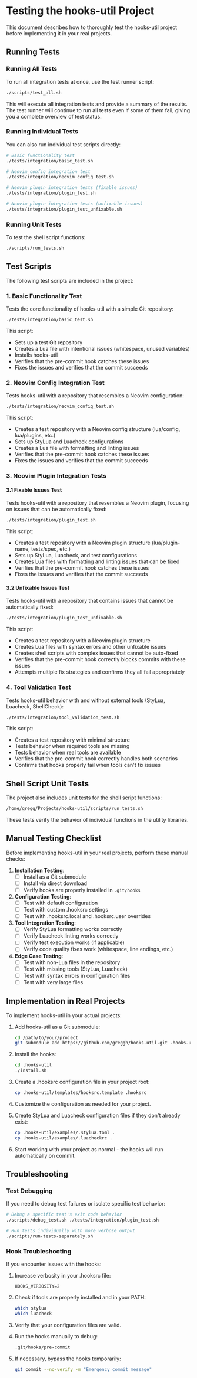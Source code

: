 # Testing the hooks-util Project

This document describes how to thoroughly test the hooks-util project before implementing it in your real projects.

## Running Tests

### Running All Tests

To run all integration tests at once, use the test runner script:

```bash
./scripts/test_all.sh
```

This will execute all integration tests and provide a summary of the results. The test runner will continue to run all tests even if some of them fail, giving you a complete overview of test status.

### Running Individual Tests

You can also run individual test scripts directly:

```bash
# Basic functionality test
./tests/integration/basic_test.sh

# Neovim config integration test
./tests/integration/neovim_config_test.sh

# Neovim plugin integration tests (fixable issues)
./tests/integration/plugin_test.sh

# Neovim plugin integration tests (unfixable issues)
./tests/integration/plugin_test_unfixable.sh
```

### Running Unit Tests

To test the shell script functions:

```bash
./scripts/run_tests.sh
```

## Test Scripts

The following test scripts are included in the project:

### 1. Basic Functionality Test

Tests the core functionality of hooks-util with a simple Git repository:

```bash
./tests/integration/basic_test.sh
```

This script:
- Sets up a test Git repository
- Creates a Lua file with intentional issues (whitespace, unused variables)
- Installs hooks-util
- Verifies that the pre-commit hook catches these issues
- Fixes the issues and verifies that the commit succeeds

### 2. Neovim Config Integration Test

Tests hooks-util with a repository that resembles a Neovim configuration:

```bash
./tests/integration/neovim_config_test.sh
```

This script:
- Creates a test repository with a Neovim config structure (lua/config, lua/plugins, etc.)
- Sets up StyLua and Luacheck configurations
- Creates a Lua file with formatting and linting issues
- Verifies that the pre-commit hook catches these issues
- Fixes the issues and verifies that the commit succeeds

### 3. Neovim Plugin Integration Tests

#### 3.1 Fixable Issues Test

Tests hooks-util with a repository that resembles a Neovim plugin, focusing on issues that can be automatically fixed:

```bash
./tests/integration/plugin_test.sh
```

This script:
- Creates a test repository with a Neovim plugin structure (lua/plugin-name, tests/spec, etc.)
- Sets up StyLua, Luacheck, and test configurations
- Creates Lua files with formatting and linting issues that can be fixed
- Verifies that the pre-commit hook catches these issues
- Fixes the issues and verifies that the commit succeeds

#### 3.2 Unfixable Issues Test

Tests hooks-util with a repository that contains issues that cannot be automatically fixed:

```bash
./tests/integration/plugin_test_unfixable.sh
```

This script:
- Creates a test repository with a Neovim plugin structure
- Creates Lua files with syntax errors and other unfixable issues
- Creates shell scripts with complex issues that cannot be auto-fixed
- Verifies that the pre-commit hook correctly blocks commits with these issues
- Attempts multiple fix strategies and confirms they all fail appropriately

### 4. Tool Validation Test

Tests hooks-util behavior with and without external tools (StyLua, Luacheck, ShellCheck):

```bash
./tests/integration/tool_validation_test.sh
```

This script:
- Creates a test repository with minimal structure
- Tests behavior when required tools are missing
- Tests behavior when real tools are available
- Verifies that the pre-commit hook correctly handles both scenarios
- Confirms that hooks properly fail when tools can't fix issues

## Shell Script Unit Tests

The project also includes unit tests for the shell script functions:

```bash
/home/gregg/Projects/hooks-util/scripts/run_tests.sh
```

These tests verify the behavior of individual functions in the utility libraries.

## Manual Testing Checklist

Before implementing hooks-util in your real projects, perform these manual checks:

1. **Installation Testing**:
   - [ ] Install as a Git submodule
   - [ ] Install via direct download
   - [ ] Verify hooks are properly installed in `.git/hooks`

2. **Configuration Testing**:
   - [ ] Test with default configuration
   - [ ] Test with custom .hooksrc settings
   - [ ] Test with .hooksrc.local and .hooksrc.user overrides

3. **Tool Integration Testing**:
   - [ ] Verify StyLua formatting works correctly
   - [ ] Verify Luacheck linting works correctly
   - [ ] Verify test execution works (if applicable)
   - [ ] Verify code quality fixes work (whitespace, line endings, etc.)

4. **Edge Case Testing**:
   - [ ] Test with non-Lua files in the repository
   - [ ] Test with missing tools (StyLua, Luacheck)
   - [ ] Test with syntax errors in configuration files
   - [ ] Test with very large files

## Implementation in Real Projects

To implement hooks-util in your actual projects:

1. Add hooks-util as a Git submodule:
   ```bash
   cd /path/to/your/project
   git submodule add https://github.com/greggh/hooks-util.git .hooks-util
   ```

2. Install the hooks:
   ```bash
   cd .hooks-util
   ./install.sh
   ```

3. Create a .hooksrc configuration file in your project root:
   ```bash
   cp .hooks-util/templates/hooksrc.template .hooksrc
   ```

4. Customize the configuration as needed for your project.

5. Create StyLua and Luacheck configuration files if they don't already exist:
   ```bash
   cp .hooks-util/examples/.stylua.toml .
   cp .hooks-util/examples/.luacheckrc .
   ```

6. Start working with your project as normal - the hooks will run automatically on commit.

## Troubleshooting

### Test Debugging

If you need to debug test failures or isolate specific test behavior:

```bash
# Debug a specific test's exit code behavior
./scripts/debug_test.sh ./tests/integration/plugin_test.sh

# Run tests individually with more verbose output
./scripts/run-tests-separately.sh
```

### Hook Troubleshooting

If you encounter issues with the hooks:

1. Increase verbosity in your .hooksrc file:
   ```
   HOOKS_VERBOSITY=2
   ```

2. Check if tools are properly installed and in your PATH:
   ```bash
   which stylua
   which luacheck
   ```

3. Verify that your configuration files are valid.

4. Run the hooks manually to debug:
   ```bash
   .git/hooks/pre-commit
   ```

5. If necessary, bypass the hooks temporarily:
   ```bash
   git commit --no-verify -m "Emergency commit message"
   ```